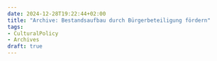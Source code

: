 ```yaml
---
date: 2024-12-28T19:22:44+02:00
title: "Archive: Bestandsaufbau durch Bürgerbeteiligung fördern"
tags:
- CulturalPolicy
- Archives
draft: true
---
```


